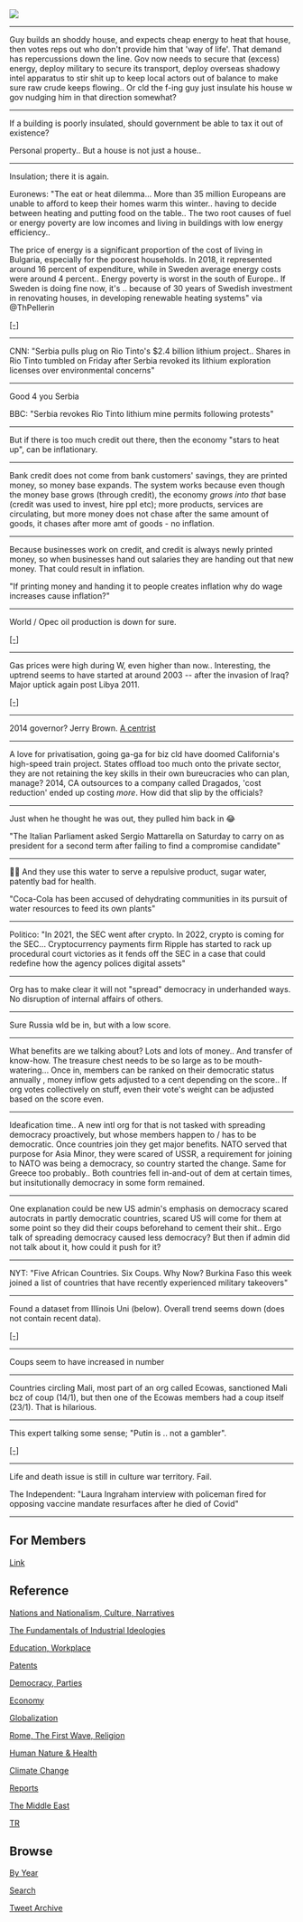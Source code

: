 <img src="https://drive.google.com/uc?export=view&id=1B2wf9R7AMH1d7Vw6e2mucLbIQ5NSjir7"/>

---

Guy builds an shoddy house, and expects cheap energy to heat that
house, then votes reps out who don't provide him that 'way of
life'. That demand has repercussions down the line. Gov now needs to
secure that (excess) energy, deploy military to secure its transport,
deploy overseas shadowy intel apparatus to stir shit up to keep local
actors out of balance to make sure raw crude keeps flowing.. Or cld
the f-ing guy just insulate his house w gov nudging him in that
direction somewhat?

---

If a building is poorly insulated, should government be able to tax it
out of existence?

Personal property.. But a house is not just a house..

---

Insulation; there it is again.

Euronews: "The eat or heat dilemma... More than 35 million Europeans
are unable to afford to keep their homes warm this winter..  having to
decide between heating and putting food on the table.. The two root
causes of fuel or energy poverty are low incomes and living in
buildings with low energy efficiency..

The price of energy is a significant proportion of the cost of living
in Bulgaria, especially for the poorest households. In 2018, it
represented around 16 percent of expenditure, while in Sweden average
energy costs were around 4 percent.. Energy poverty is worst in the
south of Europe..  If Sweden is doing fine now, it's ..  because of 30
years of Swedish investment in renovating houses, in developing
renewable heating systems" via @ThPellerin

[[-]](https://www.euronews.com/next/2022/01/26/turning-up-the-heat-on-europe-s-energy-poverty-crisis)

---

CNN: "Serbia pulls plug on Rio Tinto's $2.4 billion lithium
project.. Shares in Rio Tinto tumbled on Friday after Serbia revoked
its lithium exploration licenses over environmental concerns"

---

Good 4 you Serbia

BBC: "Serbia revokes Rio Tinto lithium mine permits following protests"

---

But if there is too much credit out there, then the economy "stars to
heat up", can be inflationary.

---

Bank credit does not come from bank customers' savings, they are
printed money, so money base expands. The system works because even
though the money base grows (through credit), the economy *grows into
that* base (credit was used to invest, hire ppl etc); more products,
services are circulating, but more money does not chase after the same
amount of goods, it chases after more amt of goods - no inflation.

---

Because businesses work on credit, and credit is always newly printed
money, so when businesses hand out salaries they are handing out that
new money. That could result in inflation.

"If printing money and handing it to people creates inflation why do
wage increases cause inflation?"

---

World / Opec oil production is down for sure.

[[-]](2019/05/stats.md#opec)

---

Gas prices were high during W, even higher than now.. Interesting, the
uptrend seems to have started at around 2003 -- after the invasion of
Iraq? Major uptick again post Libya 2011.

[[-]](2019/05/stats.md#gasoline)

---


2014 governor? Jerry Brown. [A centrist](https://www.kvcrnews.org/state-politics/2017-06-15/interview-centrist-jerry-brown-critiques-calif-democratic-partys-move-to-the-left)

---

A love for privatisation, going ga-ga for biz cld have doomed
California's high-speed train project. States offload too much onto
the private sector, they are not retaining the key skills in their own
bureucracies who can plan, manage? 2014, CA outsources to a company
called Dragados, 'cost reduction' ended up costing *more*. How did
that slip by the officials?

---

Just when he thought he was out, they pulled him back in 😂

"The Italian Parliament asked Sergio Mattarella on Saturday to carry on
as president for a second term after failing to find a compromise
candidate"

---

🤦‍♂️ And they use this water to serve a repulsive product, sugar water,
patently bad for health.

"Coca-Cola has been accused of dehydrating communities in its pursuit
of water resources to feed its own plants"

---

Politico: "In 2021, the SEC went after crypto. In 2022, crypto is
coming for the SEC... Cryptocurrency payments firm Ripple has started
to rack up procedural court victories as it fends off the SEC in a
case that could redefine how the agency polices digital assets"

---

Org has to make clear it will not "spread" democracy in underhanded
ways. No disruption of internal affairs of others. 

---

Sure Russia wld be in, but with a low score. 

---

What benefits are we talking about? Lots and lots of money..  And
transfer of know-how. The treasure chest needs to be so large as to be
mouth-watering... Once in, members can be ranked on their democratic
status annually , money inflow gets adjusted to a cent depending on
the score.. If org votes collectively on stuff, even their vote's
weight can be adjusted based on the score even.

---

Ideafication time.. A new intl org for that is not tasked with
spreading democracy proactively, but whose members happen to / has to
be democratic. Once countries join they get major benefits. NATO
served that purpose for Asia Minor, they were scared of USSR, a
requirement for joining to NATO was being a democracy, so country
started the change. Same for Greece too probably.. Both countries fell
in-and-out of dem at certain times, but insitutionally democracy in
some form remained.

---

One explanation could be new US admin's emphasis on democracy scared
autocrats in partly democratic countries, scared US will come for them
at some point so they did their coups beforehand to cement their
shit.. Ergo talk of spreading democracy caused less democracy? But
then if admin did not talk about it, how could it push for it?

---

NYT: "Five African Countries. Six Coups. Why Now? Burkina Faso this
week joined a list of countries that have recently experienced
military takeovers"

---

Found a dataset from Illinois Uni (below). Overall trend seems down
(does not contain recent data). 

[[-]](2015/09/democracy-status.md#coups)

---

Coups seem to have increased in number 

---

Countries circling Mali, most part of an org called Ecowas, sanctioned
Mali bcz of coup (14/1), but then one of the Ecowas members had a coup
itself (23/1). That is hilarious.

---

This expert talking some sense; "Putin is .. not a gambler".

[[-]](https://twitter.com/Channel4News/status/1486450116454240259)

---

Life and death issue is still in culture war territory. Fail.

The Independent: "Laura Ingraham interview with policeman fired for
opposing vaccine mandate resurfaces after he died of Covid"

---

## For Members

[Link](https://thirdwave-members.herokuapp.com)

## Reference

[Nations and Nationalism, Culture, Narratives](/2013/02/nations-and-nationalism.md)

[The Fundamentals of Industrial Ideologies](/2011/04/fundamentals-of-industrial-ideologies.md)

[Education, Workplace](2017/09/education-workplace.md)

[Patents](/2018/09/patents.md)

[Democracy, Parties](/2016/11/democracy.md)

[Economy](/2018/05/economy.md)

[Globalization](/2018/09/globalization.md)

[Rome, The First Wave, Religion](/2017/12/rome.md)

[Human Nature & Health](/2020/07/human-nature.md)

[Climate Change](/2018/12/climate.md)

[Reports](/2019/05/reports.md)

[The Middle East](/2019/07/middleeast.md)

[TR](../tr)

## Browse

[By Year](years.md)

[Search](search.html)

[Tweet Archive](/tweets/README.md)


